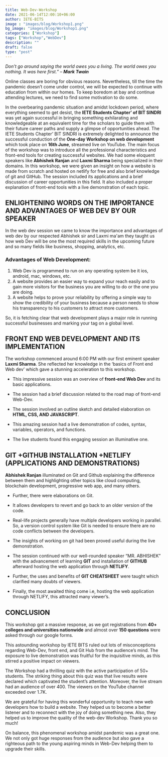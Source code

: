 ```yaml
---
title: Web-Dev-Workshop
date: 2021-06-14T12:00:10+06:00
author: IETE-BITS
image : "images/blog/Workshop1.png"
bg_image: "images/blog/Workshop1.png"
categories: ["Workshop"]
tags: ["Workshop","WebDev"]
description: ""
draft: false
type: "post"
---
```


_Don’t go around saying the world owes you a living. The world owes you nothing. It was here first.” – **Mark Twain**_

Online classes are boring for obvious reasons. Nevertheless, till the time the pandemic doesn’t come under control, we will be expected to continue with education from within our homes. To keep boredom at bay and continue attending lectures, we need to find some motivation to do some.

In the overbearing pandemic situation and amidst lockdown period, where everything seemed to get desist, the **IETE Students Chapter’ of BIT SINDRI** was yet again successful in bringing something exhilarating and knowledgeable at an equivalent time for the scholars to guide them with their future career paths and supply a glimpse of opportunities ahead. The IETE Students Chapter’ BIT SINDRI is extremely delighted to announce the successful conduction of the **One-day Workshop on web development** which took place on **16th June**, streamed live on YouTube. The main focus of the workshop was to introduce all the professional characteristics and front-end tools for creating successful websites. We had some eloquent speakers like **Abhishek Ranjan** and **Laxmi Sharma** being specialized in their domains. In this workshop, we were given an insight on how a website is made from scratch and hosted on netlify for free and also brief knowledge of git and GitHub. The session included its applications and a brief discussion of career opportunities in this field. It also included a proper explanation of front-end tools with a live demonstration of each topic.

## **ENLIGHTENING WORDS ON THE IMPORTANCE AND ADVANTAGES OF WEB DEV BY OUR SPEAKER**

In the web dev session we came to know the importance and advantages of web dev by our respected Abhishek sir and Laxmi ma'am they taught us how web Dev will be one the most required skills in the upcoming future and so many fields like business, shopping, analytics, etc. 
### **Advantages of Web Development:** 
1. Web Dev is programmed to run on any operating system be it ios, android, mac, windows, etc. 
2. A website provides an easier way to expand your reach easily and to gain more visitors for the business you are willing to do or the one you are doing. 
3. A website helps to prove your reliability by offering a simple way to show the credibility of your business because a person needs to show his transparency to his customers to attract more customers.

 So, it is fetching clear that web development plays a major role in running successful businesses and marking your tag on a global level.

## **FRONT END WEB DEVELOPMENT AND ITS IMPLEMENTATION**

The workshop commenced around 6:00 PM with our first eminent speaker **Laxmi Sharma**. She reflected her knowledge in the ‘basics of Front end Web dev’ which gave a stunning acceleration to this workshop. 

- This impressive session was an overview of **front-end Web Dev** and its basic applications.

- The session had a brief discussion related to the road map of front-end Web-Dev.

- The session involved an outline sketch and detailed elaboration on **HTML, CSS, AND 
JAVASCRIPT**.

- This amazing session had a live demonstration of codes, syntax, variables, operators, and functions.

- The live students found this engaging session an illuminative one.

## **GIT +GITHUB INSTALLATION +NETLIFY (APPLICATIONS AND DEMONSTRATIONS)**

**Abhishek Ranjan** illuminated on Git and Github explaining the difference between them and highlighting other topics like cloud computing, blockchain development, progressive web app, and many others. 

- Further, there were elaborations on Git.

- It allows developers to revert and go back to an older version of the code.

- Real-life projects generally have multiple developers working in parallel. So, a version control system like Git is needed to ensure there are no code conflicts between the developers.

- The insights of working on git had been proved useful during the live demonstration.

- The session continued with our well-rounded speaker “MR. ABHISHEK” with the advancement of learning **GIT** and installation of **GITHUB** afterward hosting the web application through **NETLIFY**.

- Further, the uses and benefits of **GIT CHEATSHEET** were taught which clarified many doubts of viewers. 

- Finally, the most awaited thing come i.e, hosting the web application through NETLIFY, this attracted many viewer’s.


## **CONCLUSION**

This workshop got a massive response, as we got registrations from **40+ colleges and universities nationwide** and almost over **150 questions** were asked through our google forms.

This astounding workshop by IETE BITS ruled out lots of misconceptions regarding Web-Dev, front end, and Git Hub from the audience’s mind. The exposure to live demonstration was fruitful for the inquisitive minds, as this stirred a positive impact on viewers. 

The Workshop had a thrilling quiz with the active participation of 50+ students. The striking thing about this quiz was that live results were declared which captivated the student’s attention. Moreover, the live stream had an audience of over 400. The viewers on the YouTube channel exceeded over 1.7K.

We are grateful for having this wonderful opportunity to teach new web developers how to build a website. They helped us to become a better listener and to reconnect with the joy of doing something new. Also, they helped us to improve the quality of the web-dev Workshop. Thank you so much!

On balance, this phenomenal workshop amidst pandemic was a great one. We not only got huge responses from the audience but also gave a righteous path to the young aspiring minds in Web-Dev helping them to upgrade their skills.


